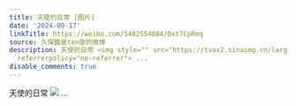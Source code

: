 ```yaml
---
title: 天使的日常 [图片]
date: '2024-09-17'
linkTitle: https://weibo.com/5402554084/Oxt7CpRmq
source: 久保醬是ten使的微博
description: 天使的日常 <img style="" src="https://tvax2.sinaimg.cn/large/005TCz76gy1htr8dhgywvj30oi0yd419.jpg"
  referrerpolicy="no-referrer"> ...
disable_comments: true
---
```

天使的日常 <img style="" src="https://tvax2.sinaimg.cn/large/005TCz76gy1htr8dhgywvj30oi0yd419.jpg" referrerpolicy="no-referrer"> ...
